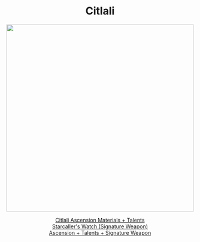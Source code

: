 <body>
  <div align="center">
    <h1> Citlali </h1>
<img src="https://preview.redd.it/upscaled-citlali-splash-art-drip-marketing-v0-m9luslnp2y3e1.png?width=640&crop=smart&auto=webp&s=5ca855b3df6597922ec5778843e86811c9893826" width=500>
<p></p>
<a href="https://github.com/lihgrandini/characterstp/blob/main/Characters/Citlali/Citlali.rar">Citlali Ascension Materials + Talents</a><br>
<a href="https://github.com/lihgrandini/characterstp/blob/main/Characters/Citlali/Starcallers%20Watch.rar">Starcaller's Watch (Signature Weapon)</a><br>
<a href="https://github.com/lihgrandini/characterstp/blob/main/Characters/Citlali/Full%20Citlali.rar">Ascension + Talents + Signature Weapon</a>
  
  </div>
</body>

